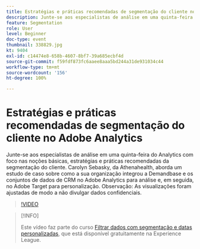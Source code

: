 ```yaml
---
title: Estratégias e práticas recomendadas de segmentação do cliente no Adobe Analytics
description: Junte-se aos especialistas de análise em uma quinta-feira do Analytics com foco nas noções básicas, estratégias e práticas recomendadas da segmentação do cliente. Carolyn Sebasky, da Athenahealth, aborda um estudo de caso sobre como a sua organização integrou a Demandbase e os conjuntos de dados de CRM no Adobe Analytics para análise e, em seguida, no Adobe Target para personalização. Observação - As visualizações foram ajustadas de modo a não divulgar dados confidenciais.
feature: Segmentation
role: User
level: Beginner
doc-type: event
thumbnail: 338829.jpg
kt: 9404
exl-id: c14474e8-658b-4607-8bf7-39a685ecbf4d
source-git-commit: f59fdf873fc6aaee8aaa5bd244a31de931034c44
workflow-type: tm+mt
source-wordcount: '156'
ht-degree: 100%

---
```


# Estratégias e práticas recomendadas de segmentação do cliente no Adobe Analytics

Junte-se aos especialistas de análise em uma quinta-feira do Analytics com foco nas noções básicas, estratégias e práticas recomendadas da segmentação do cliente. Carolyn Sebasky, da Athenahealth, aborda um estudo de caso sobre como a sua organização integrou a Demandbase e os conjuntos de dados de CRM no Adobe Analytics para análise e, em seguida, no Adobe Target para personalização. Observação: As visualizações foram ajustadas de modo a não divulgar dados confidenciais.

>[!VIDEO](https://video.tv.adobe.com/v/338829/?quality=12&learn=on)

>[!INFO]
>
> Este vídeo faz parte do curso [Filtrar dados com segmentação e datas personalizadas](https://experienceleague.adobe.com/?recommended=Analytics-U-1-2021.1.filterdata&amp;lang=pt-BR), que está disponível gratuitamente na Experience League.
